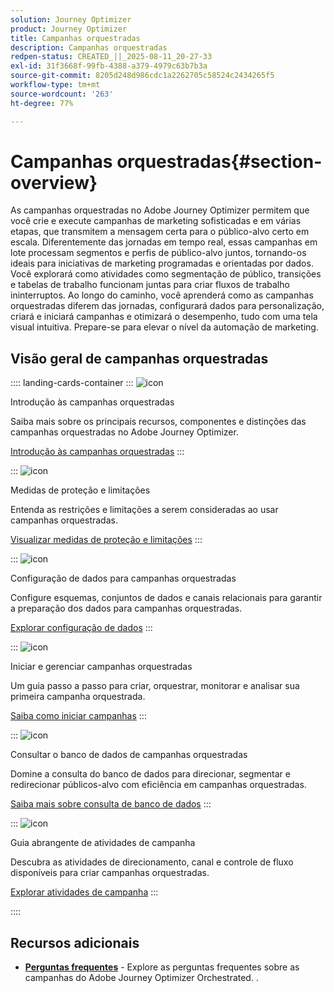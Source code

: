 ```yaml
---
solution: Journey Optimizer
product: Journey Optimizer
title: Campanhas orquestradas
description: Campanhas orquestradas
redpen-status: CREATED_||_2025-08-11_20-27-33
exl-id: 31f3668f-99fb-4388-a379-4979c63b7b3a
source-git-commit: 8205d248d986cdc1a2262705c58524c2434265f5
workflow-type: tm+mt
source-wordcount: '263'
ht-degree: 77%

---
```


# Campanhas orquestradas{#section-overview}

As campanhas orquestradas no Adobe Journey Optimizer permitem que você crie e execute campanhas de marketing sofisticadas e em várias etapas, que transmitem a mensagem certa para o público-alvo certo em escala. Diferentemente das jornadas em tempo real, essas campanhas em lote processam segmentos e perfis de público-alvo juntos, tornando-os ideais para iniciativas de marketing programadas e orientadas por dados. Você explorará como atividades como segmentação de público, transições e tabelas de trabalho funcionam juntas para criar fluxos de trabalho ininterruptos. Ao longo do caminho, você aprenderá como as campanhas orquestradas diferem das jornadas, configurará dados para personalização, criará e iniciará campanhas e otimizará o desempenho, tudo com uma tela visual intuitiva. Prepare-se para elevar o nível da automação de marketing.

## Visão geral de campanhas orquestradas

:::: landing-cards-container
:::
![icon](https://cdn.experienceleague.adobe.com/icons/book.svg?lang=pt-BR)

Introdução às campanhas orquestradas

Saiba mais sobre os principais recursos, componentes e distinções das campanhas orquestradas no Adobe Journey Optimizer.

[Introdução às campanhas orquestradas](../using/orchestrated/gs-orchestrated-campaigns.md)
:::

:::
![icon](https://cdn.experienceleague.adobe.com/icons/shield-halved.svg?lang=pt-BR)

Medidas de proteção e limitações

Entenda as restrições e limitações a serem consideradas ao usar campanhas orquestradas.

[Visualizar medidas de proteção e limitações](../using/orchestrated/guardrails.md)
:::

:::
![icon](https://cdn.experienceleague.adobe.com/icons/gear.svg?lang=pt-BR)

Configuração de dados para campanhas orquestradas

Configure esquemas, conjuntos de dados e canais relacionais para garantir a preparação dos dados para campanhas orquestradas.

[Explorar configuração de dados](data-configuration-landing-page.md)
:::

:::
![icon](https://cdn.experienceleague.adobe.com/icons/circle-play.svg?lang=pt-BR)

Iniciar e gerenciar campanhas orquestradas

Um guia passo a passo para criar, orquestrar, monitorar e analisar sua primeira campanha orquestrada.

[Saiba como iniciar campanhas](launch-landing-page.md)
:::

:::
![icon](https://cdn.experienceleague.adobe.com/icons/code-branch.svg?lang=pt-BR)

Consultar o banco de dados de campanhas orquestradas

Domine a consulta do banco de dados para direcionar, segmentar e redirecionar públicos-alvo com eficiência em campanhas orquestradas.

[Saiba mais sobre consulta de banco de dados](query-database-landing-page.md)
:::

:::
![icon](https://cdn.experienceleague.adobe.com/icons/puzzle-piece.svg?lang=pt-BR)

Guia abrangente de atividades de campanha

Descubra as atividades de direcionamento, canal e controle de fluxo disponíveis para criar campanhas orquestradas.

[Explorar atividades de campanha](design-campaigns-landing-page.md)
:::

::::

## Recursos adicionais

- **[Perguntas frequentes](../using/orchestrated/orchestrated-campaigns-faq.md)** - Explore as perguntas frequentes sobre as campanhas do Adobe Journey Optimizer Orchestrated.
.
